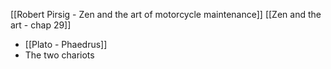 [[Robert Pirsig - Zen and the art of motorcycle maintenance]]
[[Zen and the art - chap 29]]

- [[Plato - Phaedrus]]
- The two chariots